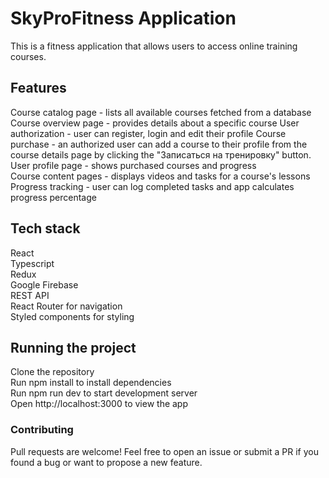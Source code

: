 # SkyProFitness Application

This is a fitness application that allows users to access online training courses.

## Features

Course catalog page - lists all available courses fetched from a database  
Course overview page - provides details about a specific course
User authorization - user can register, login and edit their profile
Course purchase - an authorized user can add a course to their profile from the course details page by clicking the "Записаться на тренировку" button.
User profile page - shows purchased courses and progress  
Course content pages - displays videos and tasks for a course's lessons  
Progress tracking - user can log completed tasks and app calculates progress percentage

## Tech stack

React  
Typescript  
Redux  
Google Firebase  
REST API  
React Router for navigation  
Styled components for styling

## Running the project

Clone the repository  
Run npm install to install dependencies  
Run npm run dev to start development server  
Open http://localhost:3000 to view the app

### Contributing

Pull requests are welcome! Feel free to open an issue or submit a PR if you found a bug or want to propose a new feature.
